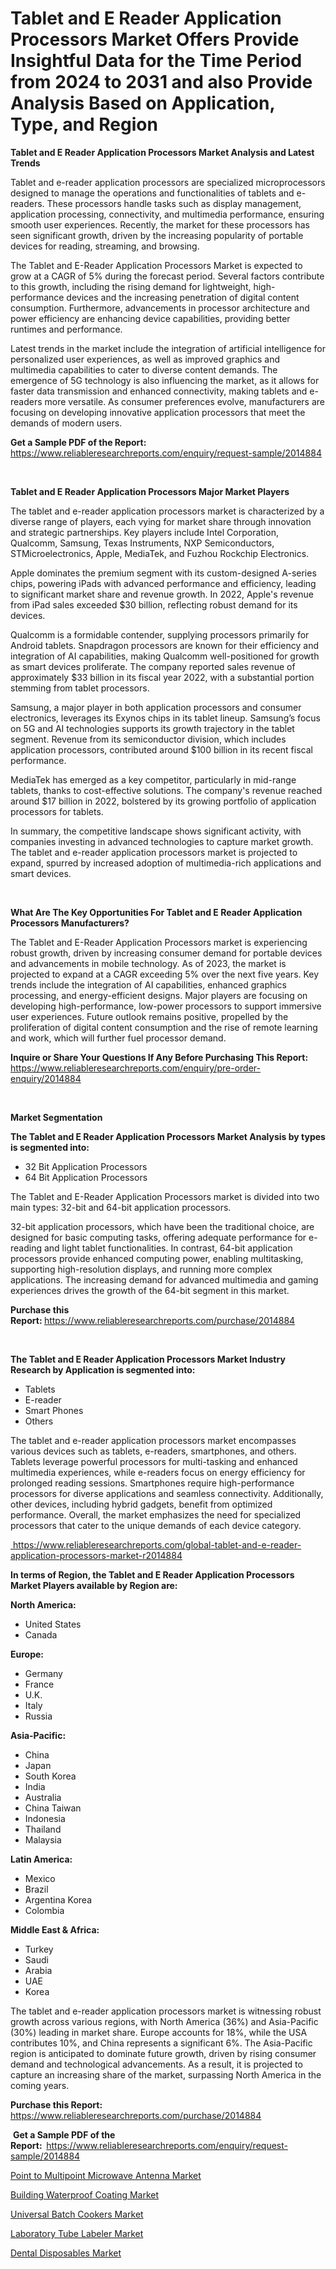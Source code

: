 <p><h1>Tablet and E Reader Application Processors Market Offers Provide Insightful Data for the Time Period from 2024 to 2031 and also Provide Analysis Based on Application, Type, and Region</h1></p><p><strong>Tablet and E Reader Application Processors Market Analysis and Latest Trends</strong></p>
<p><p>Tablet and e-reader application processors are specialized microprocessors designed to manage the operations and functionalities of tablets and e-readers. These processors handle tasks such as display management, application processing, connectivity, and multimedia performance, ensuring smooth user experiences. Recently, the market for these processors has seen significant growth, driven by the increasing popularity of portable devices for reading, streaming, and browsing.</p><p>The Tablet and E-Reader Application Processors Market is expected to grow at a CAGR of 5% during the forecast period. Several factors contribute to this growth, including the rising demand for lightweight, high-performance devices and the increasing penetration of digital content consumption. Furthermore, advancements in processor architecture and power efficiency are enhancing device capabilities, providing better runtimes and performance.</p><p>Latest trends in the market include the integration of artificial intelligence for personalized user experiences, as well as improved graphics and multimedia capabilities to cater to diverse content demands. The emergence of 5G technology is also influencing the market, as it allows for faster data transmission and enhanced connectivity, making tablets and e-readers more versatile. As consumer preferences evolve, manufacturers are focusing on developing innovative application processors that meet the demands of modern users.</p></p>
<p><strong>Get a Sample PDF of the Report:&nbsp;</strong> <a href="https://www.reliableresearchreports.com/enquiry/request-sample/2014884?utm_campaign=123&utm_medium=2&utm_source=Github&utm_content=ia&utm_term=27102024&utm_id=tablet-and-e-reader-application-processors">https://www.reliableresearchreports.com/enquiry/request-sample/2014884</a></p>
<p>&nbsp;</p>
<p><strong>Tablet and E Reader Application Processors Major Market Players</strong></p>
<p><p>The tablet and e-reader application processors market is characterized by a diverse range of players, each vying for market share through innovation and strategic partnerships. Key players include Intel Corporation, Qualcomm, Samsung, Texas Instruments, NXP Semiconductors, STMicroelectronics, Apple, MediaTek, and Fuzhou Rockchip Electronics.</p><p>Apple dominates the premium segment with its custom-designed A-series chips, powering iPads with advanced performance and efficiency, leading to significant market share and revenue growth. In 2022, Apple's revenue from iPad sales exceeded $30 billion, reflecting robust demand for its devices.</p><p>Qualcomm is a formidable contender, supplying processors primarily for Android tablets. Snapdragon processors are known for their efficiency and integration of AI capabilities, making Qualcomm well-positioned for growth as smart devices proliferate. The company reported sales revenue of approximately $33 billion in its fiscal year 2022, with a substantial portion stemming from tablet processors.</p><p>Samsung, a major player in both application processors and consumer electronics, leverages its Exynos chips in its tablet lineup. Samsung’s focus on 5G and AI technologies supports its growth trajectory in the tablet segment. Revenue from its semiconductor division, which includes application processors, contributed around $100 billion in its recent fiscal performance.</p><p>MediaTek has emerged as a key competitor, particularly in mid-range tablets, thanks to cost-effective solutions. The company's revenue reached around $17 billion in 2022, bolstered by its growing portfolio of application processors for tablets.</p><p>In summary, the competitive landscape shows significant activity, with companies investing in advanced technologies to capture market growth. The tablet and e-reader application processors market is projected to expand, spurred by increased adoption of multimedia-rich applications and smart devices.</p></p>
<p>&nbsp;</p>
<p><strong>What Are The Key Opportunities For Tablet and E Reader Application Processors Manufacturers?</strong></p>
<p><p>The Tablet and E-Reader Application Processors market is experiencing robust growth, driven by increasing consumer demand for portable devices and advancements in mobile technology. As of 2023, the market is projected to expand at a CAGR exceeding 5% over the next five years. Key trends include the integration of AI capabilities, enhanced graphics processing, and energy-efficient designs. Major players are focusing on developing high-performance, low-power processors to support immersive user experiences. Future outlook remains positive, propelled by the proliferation of digital content consumption and the rise of remote learning and work, which will further fuel processor demand. </p></p>
<p><strong>Inquire or Share Your Questions If Any Before Purchasing This Report:</strong> <a href="https://www.reliableresearchreports.com/enquiry/pre-order-enquiry/2014884?utm_campaign=123&utm_medium=2&utm_source=Github&utm_content=ia&utm_term=27102024&utm_id=tablet-and-e-reader-application-processors">https://www.reliableresearchreports.com/enquiry/pre-order-enquiry/2014884</a></p>
<p>&nbsp;</p>
<p><strong>Market Segmentation</strong></p>
<p><strong>The Tablet and E Reader Application Processors Market Analysis by types is segmented into:</strong></p>
<p><ul><li>32 Bit Application Processors</li><li>64 Bit Application Processors</li></ul></p>
<p><p>The Tablet and E-Reader Application Processors market is divided into two main types: 32-bit and 64-bit application processors. </p><p>32-bit application processors, which have been the traditional choice, are designed for basic computing tasks, offering adequate performance for e-reading and light tablet functionalities. In contrast, 64-bit application processors provide enhanced computing power, enabling multitasking, supporting high-resolution displays, and running more complex applications. The increasing demand for advanced multimedia and gaming experiences drives the growth of the 64-bit segment in this market.</p></p>
<p><strong>Purchase this Report:&nbsp;</strong><a href="https://www.reliableresearchreports.com/purchase/2014884?utm_campaign=123&utm_medium=2&utm_source=Github&utm_content=ia&utm_term=27102024&utm_id=tablet-and-e-reader-application-processors">https://www.reliableresearchreports.com/purchase/2014884</a></p>
<p>&nbsp;</p>
<p><strong>The Tablet and E Reader Application Processors Market Industry Research by Application is segmented into:</strong></p>
<p><ul><li>Tablets</li><li>E-reader</li><li>Smart Phones</li><li>Others</li></ul></p>
<p><p>The tablet and e-reader application processors market encompasses various devices such as tablets, e-readers, smartphones, and others. Tablets leverage powerful processors for multi-tasking and enhanced multimedia experiences, while e-readers focus on energy efficiency for prolonged reading sessions. Smartphones require high-performance processors for diverse applications and seamless connectivity. Additionally, other devices, including hybrid gadgets, benefit from optimized performance. Overall, the market emphasizes the need for specialized processors that cater to the unique demands of each device category.</p></p>
<p><a href="https://www.reliableresearchreports.com/global-tablet-and-e-reader-application-processors-market-r2014884?utm_campaign=123&utm_medium=2&utm_source=Github&utm_content=ia&utm_term=27102024&utm_id=tablet-and-e-reader-application-processors">&nbsp;https://www.reliableresearchreports.com/global-tablet-and-e-reader-application-processors-market-r2014884</a></p>
<p><strong>In terms of Region, the Tablet and E Reader Application Processors Market Players available by Region are:</strong></p>
<p>
    <p> <strong> North America: </strong>
        <ul>
            <li>United States</li>
            <li>Canada</li>
        </ul>
        </p> 
    <p> <strong> Europe: </strong>
        <ul>
            <li>Germany</li>
            <li>France</li>
            <li>U.K.</li>
            <li>Italy</li>
            <li>Russia</li>
        </ul>
        </p> 
    <p> <strong> Asia-Pacific: </strong>
        <ul>
            <li>China</li>
            <li>Japan</li>
            <li>South Korea</li>
            <li>India</li>
            <li>Australia</li>
            <li>China Taiwan</li>
            <li>Indonesia</li>
            <li>Thailand</li>
            <li>Malaysia</li>
        </ul>
        </p> 
    <p> <strong> Latin America: </strong>
        <ul>
            <li>Mexico</li>
            <li>Brazil</li>
            <li>Argentina Korea</li>
            <li>Colombia</li>
        </ul>
        </p> 
    <p> <strong> Middle East & Africa: </strong>
        <ul>
            <li>Turkey</li>
            <li>Saudi</li>
            <li>Arabia</li>
            <li>UAE</li>
            <li>Korea</li>
        </ul>
    </p>
    </p>
<p><p>The tablet and e-reader application processors market is witnessing robust growth across various regions, with North America (36%) and Asia-Pacific (30%) leading in market share. Europe accounts for 18%, while the USA contributes 10%, and China represents a significant 6%. The Asia-Pacific region is anticipated to dominate future growth, driven by rising consumer demand and technological advancements. As a result, it is projected to capture an increasing share of the market, surpassing North America in the coming years.</p></p>
<p><strong>Purchase this Report: </strong><a href="https://www.reliableresearchreports.com/purchase/2014884?utm_campaign=123&utm_medium=2&utm_source=Github&utm_content=ia&utm_term=27102024&utm_id=tablet-and-e-reader-application-processors">https://www.reliableresearchreports.com/purchase/2014884</a></p>
<p>&nbsp;<strong>Get a Sample PDF of the Report:&nbsp;&nbsp;</strong><a href="https://www.reliableresearchreports.com/enquiry/request-sample/2014884?utm_campaign=123&utm_medium=2&utm_source=Github&utm_content=ia&utm_term=27102024&utm_id=tablet-and-e-reader-application-processors">https://www.reliableresearchreports.com/enquiry/request-sample/2014884</a></p>
<p><strong></strong></p>
<p><p><a href="https://github.com/JamesCox407/Market-Research-Report-List-1/blob/main/point-to-multipoint-microwave-antenna-market.md?utm_campaign=123&utm_medium=2&utm_source=Github&utm_content=ia&utm_term=27102024&utm_id=tablet-and-e-reader-application-processors">Point to Multipoint Microwave Antenna Market</a></p><p><a href="https://www.linkedin.com/pulse/building-waterproof-coating-industry-forecast-market-shifts-zmlte?utm_campaign=123&utm_medium=2&utm_source=Github&utm_content=ia&utm_term=27102024&utm_id=tablet-and-e-reader-application-processors">Building Waterproof Coating Market</a></p><p><a href="https://issuu.com/reportprime-2/docs/universal-batch-cookers-market-size_2f1c6413e9afda?utm_campaign=123&utm_medium=2&utm_source=Github&utm_content=ia&utm_term=27102024&utm_id=tablet-and-e-reader-application-processors">Universal Batch Cookers Market</a></p><p><a href="https://issuu.com/reportprime-2/docs/laboratory-tube-labeler-market-size_20416dd9452b5f?utm_campaign=123&utm_medium=2&utm_source=Github&utm_content=ia&utm_term=27102024&utm_id=tablet-and-e-reader-application-processors">Laboratory Tube Labeler Market</a></p><p><a href="https://github.com/tacitam515l/Market-Research-Report-List-1/blob/main/dental-disposables-market.md?utm_campaign=123&utm_medium=2&utm_source=Github&utm_content=ia&utm_term=27102024&utm_id=tablet-and-e-reader-application-processors">Dental Disposables Market</a></p></p>